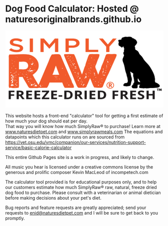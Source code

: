 # Dog Food Calculator: Hosted @ naturesoriginalbrands.github.io

[![Simply Raw Brand Logo](https://github.com/naturesoriginalbrands/naturesoriginalbrands.github.io/blob/main/images/logo_sr.png?raw=true)](www.simplyrawmeals.com)


This website hosts a front-end "calculator" tool for getting a first estimate of how much your dog should eat per day.  
That way you will know how much SimplyRaw® to purchase!  Learn more at www.naturesdietpet.com and www.simplyrawmeals.com
The equations and datapoints which this calculator runs on are sourced from https://vet.osu.edu/vmc/companion/our-services/nutrition-support-service/basic-calorie-calculator

This entire Github Pages site is a work in progress, and likely to change.

All music you hear is licensed under a creative commons license by the generous and prolific composer Kevin MacLeod of incompetech.com

The calculator tool provided is for educational purposes only, and to help our customers estimate how much SimplyRaw® raw, natural, freeze dried dog food to purchase.  Please consult with a veterinarian or animal dietician before making decisions about your pet's diet.

Bug reports and feature requests are greatly appreciated; send your requests to enid@naturesdietpet.com and I will be sure to get back to you promptly.
